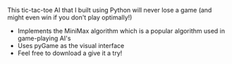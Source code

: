 This tic-tac-toe AI that I built using Python will never lose a game (and might even win if you don't play optimally!)

- Implements the MiniMax algorithm which is a popular algorithm used in game-playing AI's
- Uses pyGame as the visual interface
- Feel free to download a give it a try!
